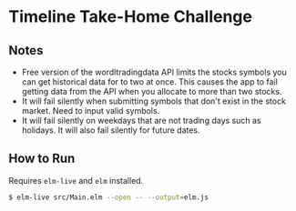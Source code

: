 # Timeline Take-Home Challenge

## Notes
- Free version of the wordltradingdata API limits the stocks symbols you can get historical data for to two at once. This causes
the app to fail getting data from the API when you allocate to more than two stocks.
- It will fail silently when submitting symbols that don't exist in the stock market. Need to input valid symbols.
- It will fail silently on weekdays that are not trading days such as holidays. It will also fail silently for future dates.


## How to Run

Requires `elm-live` and `elm` installed.

```bash
$ elm-live src/Main.elm --open -- --output=elm.js
```
